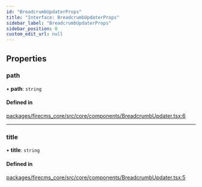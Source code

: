 ```yaml
---
id: "BreadcrumbUpdaterProps"
title: "Interface: BreadcrumbUpdaterProps"
sidebar_label: "BreadcrumbUpdaterProps"
sidebar_position: 0
custom_edit_url: null
---
```


## Properties

### path

• **path**: `string`

#### Defined in

[packages/firecms_core/src/core/components/BreadcrumbUpdater.tsx:6](https://github.com/FireCMSco/firecms/blob/d45f3739/packages/firecms_core/src/core/components/BreadcrumbUpdater.tsx#L6)

___

### title

• **title**: `string`

#### Defined in

[packages/firecms_core/src/core/components/BreadcrumbUpdater.tsx:5](https://github.com/FireCMSco/firecms/blob/d45f3739/packages/firecms_core/src/core/components/BreadcrumbUpdater.tsx#L5)
